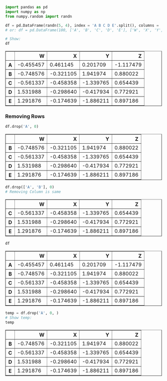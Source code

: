 ```python
import pandas as pd
import numpy as np
from numpy.random import randn
```


```python
df = pd.DataFrame(randn(5, 4), index = 'A B C D E'.split(), columns = 'W X Y Z'.split())
# or: df = pd.DataFrame(100, ['A', 'B', 'C', 'D', 'E'], ['W', 'X', 'Y', 'Z'])

# Show: 
df
```




<div>
<style scoped>
    .dataframe tbody tr th:only-of-type {
        vertical-align: middle;
    }

    .dataframe tbody tr th {
        vertical-align: top;
    }

    .dataframe thead th {
        text-align: right;
    }
</style>
<table border="1" class="dataframe">
  <thead>
    <tr style="text-align: right;">
      <th></th>
      <th>W</th>
      <th>X</th>
      <th>Y</th>
      <th>Z</th>
    </tr>
  </thead>
  <tbody>
    <tr>
      <th>A</th>
      <td>-0.455457</td>
      <td>0.461145</td>
      <td>0.201709</td>
      <td>-1.117479</td>
    </tr>
    <tr>
      <th>B</th>
      <td>-0.748576</td>
      <td>-0.321105</td>
      <td>1.941974</td>
      <td>0.880022</td>
    </tr>
    <tr>
      <th>C</th>
      <td>-0.561337</td>
      <td>-0.458358</td>
      <td>-1.339765</td>
      <td>0.654439</td>
    </tr>
    <tr>
      <th>D</th>
      <td>1.531988</td>
      <td>-0.298640</td>
      <td>-0.417934</td>
      <td>0.772921</td>
    </tr>
    <tr>
      <th>E</th>
      <td>1.291876</td>
      <td>-0.174639</td>
      <td>-1.886211</td>
      <td>0.897186</td>
    </tr>
  </tbody>
</table>
</div>



### Removing Rows


```python
df.drop('A', 0)
```




<div>
<style scoped>
    .dataframe tbody tr th:only-of-type {
        vertical-align: middle;
    }

    .dataframe tbody tr th {
        vertical-align: top;
    }

    .dataframe thead th {
        text-align: right;
    }
</style>
<table border="1" class="dataframe">
  <thead>
    <tr style="text-align: right;">
      <th></th>
      <th>W</th>
      <th>X</th>
      <th>Y</th>
      <th>Z</th>
    </tr>
  </thead>
  <tbody>
    <tr>
      <th>B</th>
      <td>-0.748576</td>
      <td>-0.321105</td>
      <td>1.941974</td>
      <td>0.880022</td>
    </tr>
    <tr>
      <th>C</th>
      <td>-0.561337</td>
      <td>-0.458358</td>
      <td>-1.339765</td>
      <td>0.654439</td>
    </tr>
    <tr>
      <th>D</th>
      <td>1.531988</td>
      <td>-0.298640</td>
      <td>-0.417934</td>
      <td>0.772921</td>
    </tr>
    <tr>
      <th>E</th>
      <td>1.291876</td>
      <td>-0.174639</td>
      <td>-1.886211</td>
      <td>0.897186</td>
    </tr>
  </tbody>
</table>
</div>




```python
df.drop(['A', 'B'], 0)
# Removing Column is same
```




<div>
<style scoped>
    .dataframe tbody tr th:only-of-type {
        vertical-align: middle;
    }

    .dataframe tbody tr th {
        vertical-align: top;
    }

    .dataframe thead th {
        text-align: right;
    }
</style>
<table border="1" class="dataframe">
  <thead>
    <tr style="text-align: right;">
      <th></th>
      <th>W</th>
      <th>X</th>
      <th>Y</th>
      <th>Z</th>
    </tr>
  </thead>
  <tbody>
    <tr>
      <th>C</th>
      <td>-0.561337</td>
      <td>-0.458358</td>
      <td>-1.339765</td>
      <td>0.654439</td>
    </tr>
    <tr>
      <th>D</th>
      <td>1.531988</td>
      <td>-0.298640</td>
      <td>-0.417934</td>
      <td>0.772921</td>
    </tr>
    <tr>
      <th>E</th>
      <td>1.291876</td>
      <td>-0.174639</td>
      <td>-1.886211</td>
      <td>0.897186</td>
    </tr>
  </tbody>
</table>
</div>




```python
df
```




<div>
<style scoped>
    .dataframe tbody tr th:only-of-type {
        vertical-align: middle;
    }

    .dataframe tbody tr th {
        vertical-align: top;
    }

    .dataframe thead th {
        text-align: right;
    }
</style>
<table border="1" class="dataframe">
  <thead>
    <tr style="text-align: right;">
      <th></th>
      <th>W</th>
      <th>X</th>
      <th>Y</th>
      <th>Z</th>
    </tr>
  </thead>
  <tbody>
    <tr>
      <th>A</th>
      <td>-0.455457</td>
      <td>0.461145</td>
      <td>0.201709</td>
      <td>-1.117479</td>
    </tr>
    <tr>
      <th>B</th>
      <td>-0.748576</td>
      <td>-0.321105</td>
      <td>1.941974</td>
      <td>0.880022</td>
    </tr>
    <tr>
      <th>C</th>
      <td>-0.561337</td>
      <td>-0.458358</td>
      <td>-1.339765</td>
      <td>0.654439</td>
    </tr>
    <tr>
      <th>D</th>
      <td>1.531988</td>
      <td>-0.298640</td>
      <td>-0.417934</td>
      <td>0.772921</td>
    </tr>
    <tr>
      <th>E</th>
      <td>1.291876</td>
      <td>-0.174639</td>
      <td>-1.886211</td>
      <td>0.897186</td>
    </tr>
  </tbody>
</table>
</div>




```python
temp = df.drop('A', 0, )
# Show temp:
temp
```




<div>
<style scoped>
    .dataframe tbody tr th:only-of-type {
        vertical-align: middle;
    }

    .dataframe tbody tr th {
        vertical-align: top;
    }

    .dataframe thead th {
        text-align: right;
    }
</style>
<table border="1" class="dataframe">
  <thead>
    <tr style="text-align: right;">
      <th></th>
      <th>W</th>
      <th>X</th>
      <th>Y</th>
      <th>Z</th>
    </tr>
  </thead>
  <tbody>
    <tr>
      <th>B</th>
      <td>-0.748576</td>
      <td>-0.321105</td>
      <td>1.941974</td>
      <td>0.880022</td>
    </tr>
    <tr>
      <th>C</th>
      <td>-0.561337</td>
      <td>-0.458358</td>
      <td>-1.339765</td>
      <td>0.654439</td>
    </tr>
    <tr>
      <th>D</th>
      <td>1.531988</td>
      <td>-0.298640</td>
      <td>-0.417934</td>
      <td>0.772921</td>
    </tr>
    <tr>
      <th>E</th>
      <td>1.291876</td>
      <td>-0.174639</td>
      <td>-1.886211</td>
      <td>0.897186</td>
    </tr>
  </tbody>
</table>
</div>




```python

```
